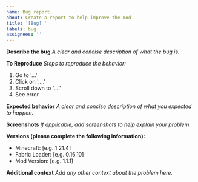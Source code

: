 ```yaml
---
name: Bug report
about: Create a report to help improve the mod
title: '[Bug] '
labels: bug
assignees: ''
---
```


**Describe the bug**
_A clear and concise description of what the bug is._

**To Reproduce**
_Steps to reproduce the behavior:_
1. Go to '...'
2. Click on '....'
3. Scroll down to '....'
4. See error

**Expected behavior**
_A clear and concise description of what you expected to happen._

**Screenshots**
_If applicable, add screenshots to help explain your problem._

**Versions (please complete the following information):**
- Minecraft: [e.g. 1.21.4]
- Fabric Loader: [e.g. 0.16.10]
- Mod Version: [e.g. 1.1.1]

**Additional context**
_Add any other context about the problem here._
